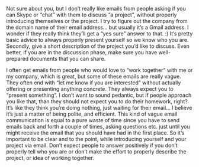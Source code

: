 

Not sure about you, but I don’t really like emails from people asking if you can Skype or
“chat” with them to discuss “a project”, without properly introducing themselves or
the project. I try to figure out the company from the domain name of their email address… but usually
it’s a Gmail address. I wonder if they really think they’ll get a “yes sure” answer to
that. :) It’s pretty basic advice to always properly present yourself so we know who you are. Secondly,
give a short description of the project you’d like to discuss. Even better, if you are in the discussion
phase, make sure you have well-prepared documents that you can share. 

I often get emails from people who would love to “work together” with me or my company, which is
great, but some of these emails are really vague. They often end with “let me know if you are
interested” without actually offering or presenting anything concrete. They always expect you to
“present something”. I don’t want to sound pedantic, but if people approach you like that,
than they should not expect you to do their homework, right? It’s like they think you’re doing
nothing, just waiting for their email… I believe it’s just a matter of being polite, and efficient.
This kind of vague email communication is equal to a pure waste of time since you have to send emails back and
forth a couple of times, asking questions etc. just until you might receive the email that you should have had
in the first place. So it’s important to be clear and to the point, while introducing yourself and your
project via email. Don’t expect people to answer positively if you don’t properly tell who you are
or don’t make the effort to properly describe the project, or idea of working together.